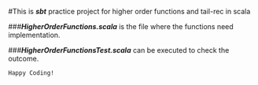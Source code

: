 #This is _**sbt**_ practice project for higher order functions and tail-rec in scala

###**_HigherOrderFunctions.scala_** is the file where the functions need implementation.

###**_HigherOrderFunctionsTest.scala_** can be executed to check the outcome.

`Happy Coding!`